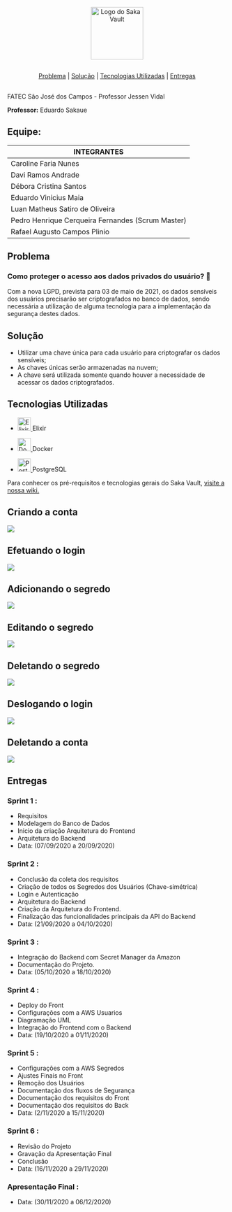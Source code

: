<p align="center">
  <img src="https://user-images.githubusercontent.com/45819790/95216216-30e37a00-07c8-11eb-8e66-08c43c80747e.png" alt="Logo do Saka Vault" height="120px" style=max-width:100%>
</p>
  
  ##
<p align="center">
  <a href="#problema">Problema</a> |
  <a href="#solução">Solução</a> |
  <a href="#tecnologias-utilizadas">Tecnologias Utilizadas</a> |
  <a href="#entregas">Entregas</a>
</p>

##
FATEC São José dos Campos - Professor Jessen Vidal

**Professor:** Eduardo Sakaue

## Equipe: 

| **INTEGRANTES**         									|
|---------------------------------------------------|          
| Caroline Faria Nunes                    | 
| Davi Ramos Andrade								|
| Débora Cristina Santos                 |
| Eduardo Vinicius Maia								|
| Luan Matheus Satiro de Oliveira					|
| Pedro Henrique Cerqueira Fernandes (Scrum Master)	|
| Rafael Augusto Campos Plinio						|

## Problema
### Como proteger o acesso aos dados privados do usuário? :closed_lock_with_key:
Com a nova LGPD, prevista para 03 de maio de 2021, os dados sensíveis dos usuários precisarão ser criptografados no banco de dados, sendo necessária a utilização de alguma tecnologia para a implementação da segurança destes dados.
## Solução
* Utilizar uma chave única para cada usuário para criptografar os dados sensíveis;
* As chaves únicas serão armazenadas na nuvem;
* A chave será utilizada somente quando houver a necessidade de acessar os dados criptografados.

## Tecnologias Utilizadas
* <p>
  <a href="https://elixir-lang.org">
  <img alt="Elixir" src="https://user-images.githubusercontent.com/45819790/95101838-067eb780-0709-11eb-91c8-5ffde324230a.png" height="30px" style="max-width:100%;"> </a> Elixir                                                                                                                                           
</p>

* <p>
  <a href="https://www.docker.com">
  <img alt="Docker" src="https://user-images.githubusercontent.com/45819790/95104220-f7e5cf80-070b-11eb-8cca-4b97334d668f.png" height="30px" style="max-width:100%;"> </a> Docker                                                                                                                                           
</p>

* <p>
  <a href="https://www.postgresql.org">
  <img alt="PostgreSQL" src="https://user-images.githubusercontent.com/45819790/95104283-0502be80-070c-11eb-8368-6b479d142327.png" height="30px" style="max-width:100%;"> </a> PostgreSQL                                                                                                                                          
</p>

  Para conhecer os pré-requisitos e tecnologias gerais do Saka Vault, <a href="https://github.com/SEGURANCA-DA-INFORMACAO-LGPD/SI-LGPD/wiki">visite a nossa wiki.</a>
  
## Criando a conta
![](gifs/criandoConta.gif)

## Efetuando o login
![](gifs/efetuandoLogin.gif)

## Adicionando o segredo
![](gifs/criandoSegredo.gif)

## Editando o segredo
![](gifs/editarSegredo.gif)

## Deletando o segredo
![](gifs/deletandoSegredo.gif)

## Deslogando o login
![](gifs/deslogando.gif)

## Deletando a conta
![](gifs/deletandoConta.gif)

## Entregas
### Sprint 1 : 
* Requisitos
* Modelagem do Banco de Dados
* Inicio da criação Arquitetura do Frontend
* Arquitetura do Backend
* Data: (07/09/2020 a 20/09/2020)

### Sprint 2 :
* Conclusão da coleta dos requisitos
* Criação de todos os Segredos dos Usuários (Chave-simétrica) 
* Login e Autenticação
* Arquitetura do Backend
* Criação da Arquitetura do Frontend. 
* Finalização das funcionalidades principais da API do Backend
* Data: (21/09/2020 a 04/10/2020)


### Sprint 3 :
* Integração do Backend com Secret Manager da Amazon
* Documentação do Projeto.
* Data: (05/10/2020 a 18/10/2020)

### Sprint 4 :
* Deploy do Front
* Configurações com a AWS Usuarios
* Diagramação UML
* Integração do Frontend com o Backend
* Data: (19/10/2020 a 01/11/2020)

### Sprint 5 :
* Configurações com a AWS Segredos
* Ajustes Finais no Front
* Remoção dos Usuários
* Documentação dos fluxos de Segurança
* Documentação dos requisitos do Front
* Documentação dos requisitos do Back
* Data: (2/11/2020 a 15/11/2020)

### Sprint 6 :
* Revisão do Projeto
* Gravação da Apresentação Final
* Conclusão
* Data: (16/11/2020 a 29/11/2020)

### Apresentação Final :
* Data: (30/11/2020 a 06/12/2020)


